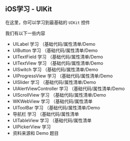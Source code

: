 ## iOS学习 - UIKit

在这里，你可以学习到最基础的 `UIKit` 控件

我们有以下一些内容

- UILabel 学习 （基础代码/属性清单/Demo
- UIButton 学习 （基础代码/属性清单/Demo
- UITextField 学习 （基础代码/属性清单/Demo
- UITextView 学习 （基础代码/属性清单/Demo
- UISwitch 学习 （基础代码/属性清单/Demo
- UIProgressView 学习 （基础代码/属性清单/Demo
- UISlider 学习 （基础代码/属性清单/Demo
- UIAlertViewController 学习 （基础代码/属性清单/Demo
- UIScrollView 学习 （基础代码/属性清单/Demo
- WKWebView 学习 （基础代码/属性清单
- UIToolBar 学习 （基础代码/属性清单/Demo
- 导航栏 学习 （基础代码/属性清单
- UITableView 学习 （基础代码/属性清单
- UIPickerView 学习
- 资料来源和 Demo 题目
